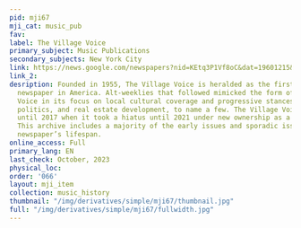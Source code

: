 ```yaml
---
pid: mji67
mji_cat: music_pub
fav: 
label: The Village Voice
primary_subject: Music Publications
secondary_subjects: New York City
link: https://news.google.com/newspapers?nid=KEtq3P1Vf8oC&dat=19601215&b_mode=2&hl=en
link_2: 
desription: Founded in 1955, The Village Voice is heralded as the first alt-weekly
  newspaper in America. Alt-weeklies that followed mimicked the form of The Village
  Voice in its focus on local cultural coverage and progressive stances on LGBT rights,
  politics, and real estate development, to name a few. The Village Voice was published
  until 2017 when it took a hiatus until 2021 under new ownership as a quarterly publication.
  This archive includes a majority of the early issues and sporadic issues over the
  newspaper’s lifespan.
online_access: Full
primary_lang: EN
last_check: October, 2023
physical_loc: 
order: '066'
layout: mji_item
collection: music_history
thumbnail: "/img/derivatives/simple/mji67/thumbnail.jpg"
full: "/img/derivatives/simple/mji67/fullwidth.jpg"
---
```

